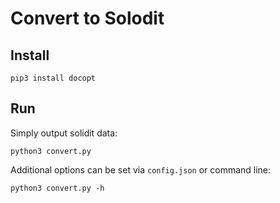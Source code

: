 # Convert to Solodit

## Install
```
pip3 install docopt
```

## Run

Simply output solidit data:
```
python3 convert.py
```

Additional options can be set via `config.json` or command line:
```
python3 convert.py -h
```

